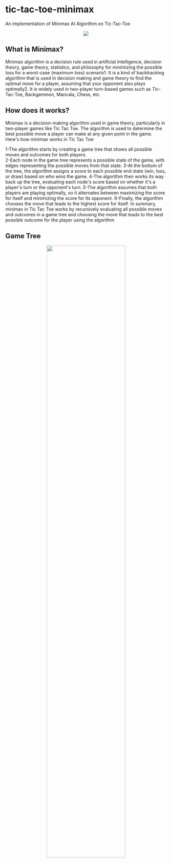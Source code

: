 # tic-tac-toe-minimax
An implementation of Minimax AI Algorithm on Tic-Tac-Toe
<p align="center">
<img src="https://user-images.githubusercontent.com/80759221/228569948-12dd9c30-0efa-468f-823e-bef1f3a3e4cb.png"   
</p>

## What is Minimax?
Minimax algorithm is a decision rule used in artificial intelligence, decision theory, game theory, statistics, and philosophy for minimizing the possible loss for a worst-case (maximum loss) scenario1. It is a kind of backtracking algorithm that is used in decision making and game theory to find the optimal move for a player, assuming that your opponent also plays optimally2. It is widely used in two-player turn-based games such as Tic-Tac-Toe, Backgammon, Mancala, Chess, etc.


## How does it works?
Minimax is a decision-making algorithm used in game theory, particularly in two-player games like Tic Tac Toe. The algorithm is used to determine the best possible move a player can make at any given point in the game. Here's how minimax works in Tic Tac Toe:

1-The algorithm starts by creating a game tree that shows all possible moves and outcomes for both players.<br>
2-Each node in the game tree represents a possible state of the game, with edges representing the possible moves from that state.
3-At the bottom of the tree, the algorithm assigns a score to each possible end state (win, loss, or draw) based on who wins the game.
4-The algorithm then works its way back up the tree, evaluating each node's score based on whether it's a player's turn or the opponent's turn.
5-The algorithm assumes that both players are playing optimally, so it alternates between maximizing the score for itself and minimizing the score for its opponent.
6-Finally, the algorithm chooses the move that leads to the highest score for itself.
In summary, minimax in Tic Tac Toe works by recursively evaluating all possible moves and outcomes in a game tree and choosing the move that leads to the best possible outcome for the player using the algorithm

## Game Tree
<p align="center">
<img src="https://user-images.githubusercontent.com/80759221/236447424-85be5d46-6208-4559-9ccb-2d3625c31245.jpg" 
width ="70%" height="70%"
</p>
